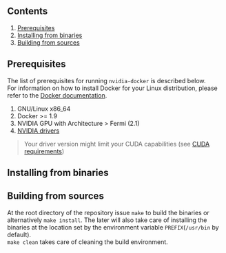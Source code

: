 ## Contents
1. [Prerequisites](#prerequisites)
1. [Installing from binaries](#installing-from-binaries)
1. [Building from sources](#building-from-sources)

## Prerequisites

The list of prerequisites for running `nvidia-docker` is described below.  
For information on how to install Docker for your Linux distribution, please refer to the [Docker documentation](https://docs.docker.com/engine/installation).

1. GNU/Linux x86_64
1. Docker >= 1.9
1. NVIDIA GPU with Architecture > Fermi (2.1)
1. [NVIDIA drivers](http://www.nvidia.com/object/unix.html)

> Your driver version might limit your CUDA capabilities (see [CUDA requirements](CUDA#requirements))

## Installing from binaries

## Building from sources

At the root directory of the repository issue `make` to build the binaries or alternatively `make install`.
The later will also take care of installing the binaries at the location set by the environment variable `PREFIX`(`/usr/bin` by default).  
`make clean` takes care of cleaning the build environment.